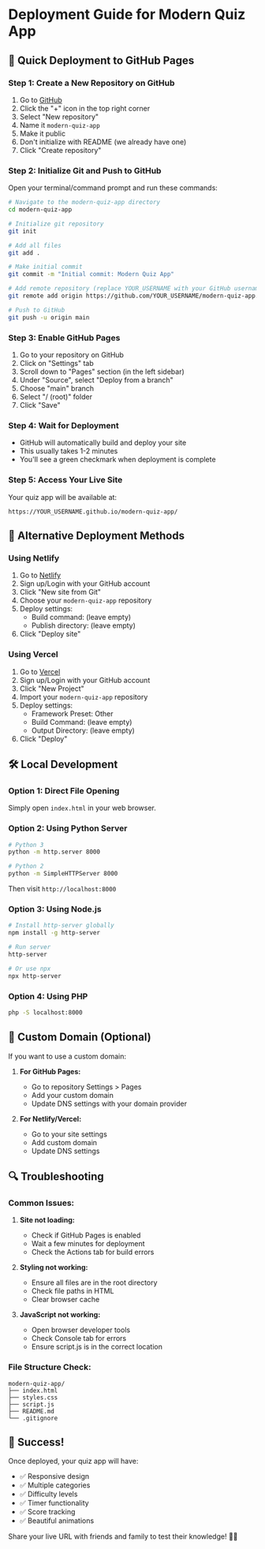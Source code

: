 # Deployment Guide for Modern Quiz App

## 🚀 Quick Deployment to GitHub Pages

### Step 1: Create a New Repository on GitHub

1. Go to [GitHub](https://github.com)
2. Click the "+" icon in the top right corner
3. Select "New repository"
4. Name it `modern-quiz-app`
5. Make it public
6. Don't initialize with README (we already have one)
7. Click "Create repository"

### Step 2: Initialize Git and Push to GitHub

Open your terminal/command prompt and run these commands:

```bash
# Navigate to the modern-quiz-app directory
cd modern-quiz-app

# Initialize git repository
git init

# Add all files
git add .

# Make initial commit
git commit -m "Initial commit: Modern Quiz App"

# Add remote repository (replace YOUR_USERNAME with your GitHub username)
git remote add origin https://github.com/YOUR_USERNAME/modern-quiz-app.git

# Push to GitHub
git push -u origin main
```

### Step 3: Enable GitHub Pages

1. Go to your repository on GitHub
2. Click on "Settings" tab
3. Scroll down to "Pages" section (in the left sidebar)
4. Under "Source", select "Deploy from a branch"
5. Choose "main" branch
6. Select "/ (root)" folder
7. Click "Save"

### Step 4: Wait for Deployment

- GitHub will automatically build and deploy your site
- This usually takes 1-2 minutes
- You'll see a green checkmark when deployment is complete

### Step 5: Access Your Live Site

Your quiz app will be available at:
```
https://YOUR_USERNAME.github.io/modern-quiz-app/
```

## 🔧 Alternative Deployment Methods

### Using Netlify

1. Go to [Netlify](https://netlify.com)
2. Sign up/Login with your GitHub account
3. Click "New site from Git"
4. Choose your `modern-quiz-app` repository
5. Deploy settings:
   - Build command: (leave empty)
   - Publish directory: (leave empty)
6. Click "Deploy site"

### Using Vercel

1. Go to [Vercel](https://vercel.com)
2. Sign up/Login with your GitHub account
3. Click "New Project"
4. Import your `modern-quiz-app` repository
5. Deploy settings:
   - Framework Preset: Other
   - Build Command: (leave empty)
   - Output Directory: (leave empty)
6. Click "Deploy"

## 🛠️ Local Development

### Option 1: Direct File Opening
Simply open `index.html` in your web browser.

### Option 2: Using Python Server
```bash
# Python 3
python -m http.server 8000

# Python 2
python -m SimpleHTTPServer 8000
```
Then visit `http://localhost:8000`

### Option 3: Using Node.js
```bash
# Install http-server globally
npm install -g http-server

# Run server
http-server

# Or use npx
npx http-server
```

### Option 4: Using PHP
```bash
php -S localhost:8000
```

## 📝 Custom Domain (Optional)

If you want to use a custom domain:

1. **For GitHub Pages:**
   - Go to repository Settings > Pages
   - Add your custom domain
   - Update DNS settings with your domain provider

2. **For Netlify/Vercel:**
   - Go to your site settings
   - Add custom domain
   - Update DNS settings

## 🔍 Troubleshooting

### Common Issues:

1. **Site not loading:**
   - Check if GitHub Pages is enabled
   - Wait a few minutes for deployment
   - Check the Actions tab for build errors

2. **Styling not working:**
   - Ensure all files are in the root directory
   - Check file paths in HTML
   - Clear browser cache

3. **JavaScript not working:**
   - Open browser developer tools
   - Check Console tab for errors
   - Ensure script.js is in the correct location

### File Structure Check:
```
modern-quiz-app/
├── index.html
├── styles.css
├── script.js
├── README.md
└── .gitignore
```

## 🎉 Success!

Once deployed, your quiz app will have:
- ✅ Responsive design
- ✅ Multiple categories
- ✅ Difficulty levels
- ✅ Timer functionality
- ✅ Score tracking
- ✅ Beautiful animations

Share your live URL with friends and family to test their knowledge! 🧠✨ 